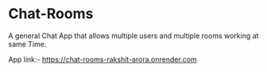 # Chat-Rooms
A general Chat App that allows multiple users and multiple rooms  working at same Time.

App link:- https://chat-rooms-rakshit-arora.onrender.com
